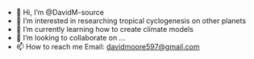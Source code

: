 - 👋 Hi, I’m @DavidM-source
- 👀 I’m interested in researching tropical cyclogenesis on other planets
- 🌱 I’m currently learning how to create climate models
- 💞️ I’m looking to collaborate on ...
- 📫 How to reach me Email: davidmoore597@gmail.com

<!---
DavidM-source/DavidM-source is a ✨ special ✨ repository because its `README.md` (this file) appears on your GitHub profile.
You can click the Preview link to take a look at your changes.
--->

